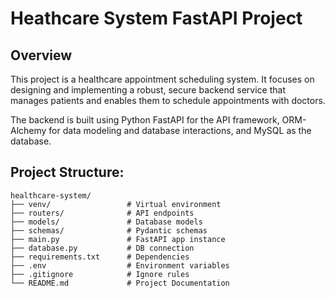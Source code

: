 # Heathcare System FastAPI Project

## Overview

This project is a healthcare appointment scheduling system. It focuses on designing and implementing a robust, secure backend service that manages patients and enables them to schedule appointments with doctors.

The backend is built using Python FastAPI for the API framework, ORM-Alchemy for data modeling and database interactions, and MySQL as the database.

## Project Structure:

    healthcare-system/
    ├── venv/                 # Virtual environment
    ├── routers/              # API endpoints
    ├── models/               # Database models
    ├── schemas/              # Pydantic schemas
    ├── main.py               # FastAPI app instance
    ├── database.py           # DB connection
    ├── requirements.txt      # Dependencies
    ├── .env                  # Environment variables
    ├── .gitignore            # Ignore rules
    └── README.md             # Project Documentation


